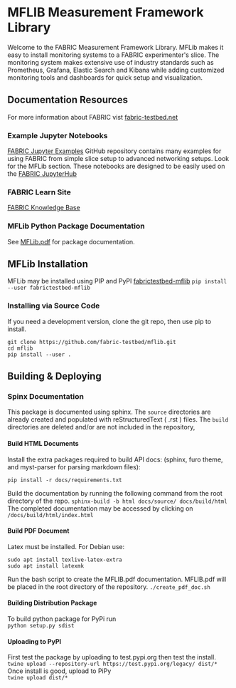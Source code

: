 # MFLIB Measurement Framework Library
Welcome to the FABRIC Measurement Framework Library. MFLib makes it easy to install monitoring systems to a FABRIC experimenter's slice. The monitoring system makes extensive use of industry standards such as Prometheus, Grafana, Elastic Search and Kibana while adding customized monitoring tools and dashboards for quick setup and visualization.

## Documentation Resources
For more information about FABRIC vist [fabric-testbed.net](https://fabric-testbed.net/)
### Example Jupyter Notebooks
[FABRIC Jupyter Examples](https://github.com/fabric-testbed/jupyter-examples) GitHub repository contains many examples for using FABRIC from simple slice setup to advanced networking setups. Look for the MFLib section. These notebooks are designed to be easily used on the [FABRIC JupyterHub](https://jupyter.fabric-testbed.net/)

### FABRIC Learn Site
[FABRIC Knowledge Base](https://learn.fabric-testbed.net/) 

### MFLib Python Package Documentation
See [MFLib.pdf](https://github.com/fabric-testbed/mflib/blob/main/MFLib.pdf) for package documentation.

## MFLib Installation

MFLib may be installed using PIP and PyPI [fabrictestbed-mflib](https://pypi.org/fabrictestbed-mflib)
`pip install --user fabrictestbed-mflib`

### Installing via Source Code
If you need a development version, clone the git repo, then use pip to install.
```
git clone https://github.com/fabric-testbed/mflib.git
cd mflib
pip install --user .
```
## Building & Deploying
### Spinx Documentation
This package is documented using sphinx. The `source` directories are already created and populated with reStructuredText ( .rst ) files. The `build` directories are deleted and/or are not included in the repository,

#### Build HTML Documents

Install the extra packages required to build API docs: (sphinx, furo
theme, and myst-parser for parsing markdown files):

```console
pip install -r docs/requirements.txt
```

Build the documentation by running the following command from the root directory of the repo.
`sphinx-build -b html docs/source/ docs/build/html`  
The completed documentation may be accessed by clicking on `/docs/build/html/index.html`

#### Build PDF Document
Latex must be installed. For Debian use: 
```
sudo apt install texlive-latex-extra 
sudo apt install latexmk
```
Run the bash script to create the MFLIB.pdf documentation. MFLIB.pdf will be placed in the root directory of the repository.
`./create_pdf_doc.sh`
#### Building Distribution Package

To build python package for PyPi run  
`python setup.py sdist`
#### Uploading to PyPI
First test the package by uploading to test.pypi.org then test the install.
`twine upload --repository-url https://test.pypi.org/legacy/ dist/*`
Once install is good, upload to PiPy  
`twine upload dist/*`
